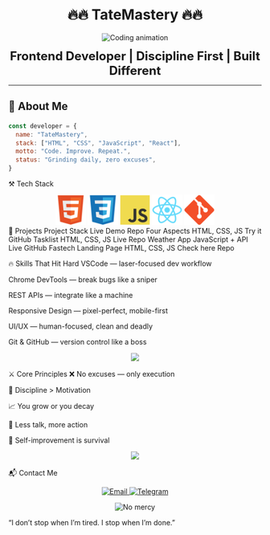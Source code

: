 <h1 align="center">🔥🔥 TateMastery 🔥🔥</h1>

<p align="center">
  <img src="https://media.giphy.com/media/qgQUggAC3Pfv687qPC/giphy.gif" alt="Coding animation" width="600" />
</p>

<p align="center">
  <b style="font-size:24px;">Frontend Developer | Discipline First | Built Different</b>
</p>

---

## 🧠 About Me

```js
const developer = {
  name: "TateMastery",
  stack: ["HTML", "CSS", "JavaScript", "React"],
  motto: "Code. Improve. Repeat.",
  status: "Grinding daily, zero excuses",
}
```
⚒️ Tech Stack
<div align="center"> <img alt="HTML5" src="https://raw.githubusercontent.com/devicons/devicon/master/icons/html5/html5-original.svg" width="60" /> <img alt="CSS3" src="https://raw.githubusercontent.com/devicons/devicon/master/icons/css3/css3-original.svg" width="60" /> <img alt="JavaScript" src="https://raw.githubusercontent.com/devicons/devicon/master/icons/javascript/javascript-original.svg" width="60" /> <img alt="React" src="https://raw.githubusercontent.com/devicons/devicon/master/icons/react/react-original.svg" width="60" /> <img alt="Git" src="https://raw.githubusercontent.com/devicons/devicon/master/icons/git/git-original.svg" width="60" /> </div>
🚀 Projects
Project	Stack	Live Demo	Repo
Four Aspects	HTML, CSS, JS	Try it	GitHub
Tasklist	HTML, CSS, JS	Live	Repo
Weather App	JavaScript + API	Live	GitHub
Fastech Landing Page	HTML, CSS, JS	Check here	Repo


🔥 Skills That Hit Hard
VSCode — laser-focused dev workflow

Chrome DevTools — break bugs like a sniper

REST APIs — integrate like a machine

Responsive Design — pixel-perfect, mobile-first

UI/UX — human-focused, clean and deadly

Git & GitHub — version control like a boss

<p align="center"> <img src="https://media.giphy.com/media/l41lFw057lAJQMwg0/giphy.gif" width="500"/> </p>
⚔️ Core Principles
❌ No excuses — only execution

💪 Discipline > Motivation

📈 You grow or you decay

🚫 Less talk, more action

🧠 Self-improvement is survival

<p align="center"> <img src="https://media.giphy.com/media/iIqmM5tTjmpOB9mpbn/giphy.gif" width="600" /> </p>
📬 Contact Me
<p align="center"> <a href="mailto:jbrodi766@gmail.com"> <img src="https://img.shields.io/badge/Email-jbrodi766%40gmail.com-D14836?style=for-the-badge&logo=gmail&logoColor=white" alt="Email"> </a> <a href="https://t.me/phantom_assasin7"> <img src="https://img.shields.io/badge/Telegram-%40phantom_assasin7-0088cc?style=for-the-badge&logo=telegram&logoColor=white" alt="Telegram"> </a> </p>
<p align="center"> <img src="https://media.giphy.com/media/Hj7s2F6zE1I1m/giphy.gif" width="400" alt="No mercy" /> </p>
“I don’t stop when I’m tired. I stop when I’m done.”
